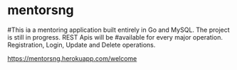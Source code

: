 # mentorsng

#This ia a mentoring application built entirely in Go and MySQL. The project is still in progress. REST Apis will be
#available for every major operation. Registration, Login, Update and Delete operations. 

https://mentorsng.herokuapp.com/welcome 
